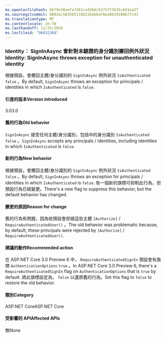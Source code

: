 ```yaml
---
ms.openlocfilehash: 6679e38aefa7d61ce430dc5375ff3b35c641ea27
ms.sourcegitcommit: 0802ac583585110022beb6af8ea0b39188b77c43
ms.translationtype: MT
ms.contentlocale: zh-TW
ms.lasthandoff: 11/25/2020
ms.locfileid: "96032368"
---
```

### <a name="identity-signinasync-throws-exception-for-unauthenticated-identity"></a><span data-ttu-id="8f59c-101">Identity： SignInAsync 會針對未驗證的身分識別擲回例外狀況</span><span class="sxs-lookup"><span data-stu-id="8f59c-101">Identity: SignInAsync throws exception for unauthenticated identity</span></span>

<span data-ttu-id="8f59c-102">根據預設，會擲回主體/身分識別的 `SignInAsync` 例外狀況 `IsAuthenticated` `false` 。</span><span class="sxs-lookup"><span data-stu-id="8f59c-102">By default, `SignInAsync` throws an exception for principals / identities in which `IsAuthenticated` is `false`.</span></span>

#### <a name="version-introduced"></a><span data-ttu-id="8f59c-103">引進的版本</span><span class="sxs-lookup"><span data-stu-id="8f59c-103">Version introduced</span></span>

<span data-ttu-id="8f59c-104">3.0</span><span class="sxs-lookup"><span data-stu-id="8f59c-104">3.0</span></span>

#### <a name="old-behavior"></a><span data-ttu-id="8f59c-105">舊的行為</span><span class="sxs-lookup"><span data-stu-id="8f59c-105">Old behavior</span></span>

<span data-ttu-id="8f59c-106">`SignInAsync` 接受任何主體/身分識別，包括中的身分識別 `IsAuthenticated` `false` 。</span><span class="sxs-lookup"><span data-stu-id="8f59c-106">`SignInAsync` accepts any principals / identities, including identities in which `IsAuthenticated` is `false`.</span></span>

#### <a name="new-behavior"></a><span data-ttu-id="8f59c-107">新的行為</span><span class="sxs-lookup"><span data-stu-id="8f59c-107">New behavior</span></span>

<span data-ttu-id="8f59c-108">根據預設，會擲回主體/身分識別的 `SignInAsync` 例外狀況 `IsAuthenticated` `false` 。</span><span class="sxs-lookup"><span data-stu-id="8f59c-108">By default, `SignInAsync` throws an exception for principals / identities in which `IsAuthenticated` is `false`.</span></span> <span data-ttu-id="8f59c-109">有一個新的旗標可抑制此行為，但預設行為已經變更。</span><span class="sxs-lookup"><span data-stu-id="8f59c-109">There's a new flag to suppress this behavior, but the default behavior has changed.</span></span>

#### <a name="reason-for-change"></a><span data-ttu-id="8f59c-110">變更的原因</span><span class="sxs-lookup"><span data-stu-id="8f59c-110">Reason for change</span></span>

<span data-ttu-id="8f59c-111">舊的行為有問題，因為依預設會拒絕這些主體 `[Authorize]`  /  `RequireAuthenticatedUser()` 。</span><span class="sxs-lookup"><span data-stu-id="8f59c-111">The old behavior was problematic because, by default, these principals were rejected by `[Authorize]` / `RequireAuthenticatedUser()`.</span></span>

#### <a name="recommended-action"></a><span data-ttu-id="8f59c-112">建議的動作</span><span class="sxs-lookup"><span data-stu-id="8f59c-112">Recommended action</span></span>

<span data-ttu-id="8f59c-113">在 ASP.NET Core 3.0 Preview 6 中， `RequireAuthenticatedSignIn` 預設會有旗標 `AuthenticationOptions` `true` 。</span><span class="sxs-lookup"><span data-stu-id="8f59c-113">In ASP.NET Core 3.0 Preview 6, there's a `RequireAuthenticatedSignIn` flag on `AuthenticationOptions` that is `true` by default.</span></span> <span data-ttu-id="8f59c-114">將此旗標設定為， `false` 以還原舊的行為。</span><span class="sxs-lookup"><span data-stu-id="8f59c-114">Set this flag to `false` to restore the old behavior.</span></span>

#### <a name="category"></a><span data-ttu-id="8f59c-115">類別</span><span class="sxs-lookup"><span data-stu-id="8f59c-115">Category</span></span>

<span data-ttu-id="8f59c-116">ASP.NET Core</span><span class="sxs-lookup"><span data-stu-id="8f59c-116">ASP.NET Core</span></span>

#### <a name="affected-apis"></a><span data-ttu-id="8f59c-117">受影響的 API</span><span class="sxs-lookup"><span data-stu-id="8f59c-117">Affected APIs</span></span>

<span data-ttu-id="8f59c-118">無</span><span class="sxs-lookup"><span data-stu-id="8f59c-118">None</span></span>

<!-- 

#### Affected APIs

Not detectable via API analysis

-->
